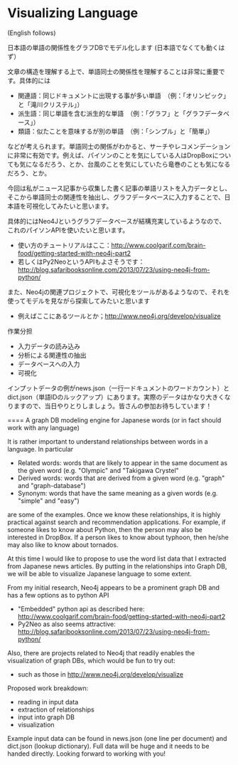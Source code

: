 Visualizing Language
================

(English follows)

日本語の単語の関係性をグラフDBでモデル化します (日本語でなくても動くはず）

文章の構造を理解する上で、単語同士の関係性を理解することは非常に重要です。具体的には
 - 関連語：同じドキュメントに出現する事が多い単語　（例：「オリンピック」と「滝川クリステル」）
 - 派生語：同じ単語を含む派生的な単語　（例：「グラフ」と「グラフデータベース」）
 - 類語：似たことを意味するが別の単語　（例：「シンプル」と「簡単」）

などが考えられます。単語同士の関係がわかると、サーチやレコメンデーションに非常に有効です。例えば、パイソンのことを気にしている人はDropBoxについても気になるだろう、とか、台風のことを気にしていたら竜巻のことも気になるだろう、とか。

今回は私がニュース記事から収集した書く記事の単語リストを入力データとし、そこから単語同士の関連性を抽出し、グラフデータベースに入力することで、日本語を可視化してみたいと思います。

具体的にはNeo4Jというグラフデータベースが結構充実しているようなので、これのパイソンAPIを使いたいと思います。
 - 使い方のチュートリアルはここ：http://www.coolgarif.com/brain-food/getting-started-with-neo4j-part2
 - 若しくはPy2NeoというAPIもよさそうです：http://blog.safaribooksonline.com/2013/07/23/using-neo4j-from-python/

また、Neo4jの関連プロジェクトで、可視化をツールがあるようなので、それを使ってモデルを見ながら探索してみたいと思います
 - 例えばここにあるツールとか；http://www.neo4j.org/develop/visualize

作業分担
 - 入力データの読み込み
 - 分析による関連性の抽出
 - データベースへの入力
 - 可視化

インプットデータの例がnews.json（一行一ドキュメントのワードカウント）とdict.json（単語IDのルックアップ）にあります。実際のデータはかなり大きくなりますので、当日やりとりしましょう。皆さんの参加お待ちしています！

====
A graph DB modeling engine for Japanese words (or in fact should work with any language)

It is rather important to understand relationships between words in a language. In particular
 - Related words: words that are likely to appear in the same document as the given word (e.g. "Olympic" and "Takigawa Crystel"
 - Derived words: words that are derived from a given word (e.g. "graph" and "graph-database")
 - Synonym: words that have the same meaning as a given words (e.g. "simple" and "easy")

are some of the examples. Once we know these relationships, it is highly practical against search and recommendation applications. For example, if someone likes to know about Python, then the person may also be interested in DropBox. If a person likes to know about typhoon, then he/she may also like to know about tornados.

At this time I would like to propose to use the word list data that I extracted from Japanese news articles. By putting in the relationships into Graph DB, we will be able to visualize Japanese language to some extent.

From my initial research, Neo4j appears to be a prominent graph DB and has a few options as to python API
 - "Embedded" python api as described here: http://www.coolgarif.com/brain-food/getting-started-with-neo4j-part2
 - Py2Neo as also seems attractive: http://blog.safaribooksonline.com/2013/07/23/using-neo4j-from-python/

Also, there are projects related to Neo4j that readily enables the visualization of graph DBs, which would be fun to try out:
 - such as those in  http://www.neo4j.org/develop/visualize

Proposed work breakdown:
 - reading in input data
 - extraction of relationships
 - input into graph DB
 - visualization

Example input data can be found in news.json (one line per document) and dict.json (lookup dictionary). Full data will be huge and it needs to be handed directly. Looking forward to working with you!
